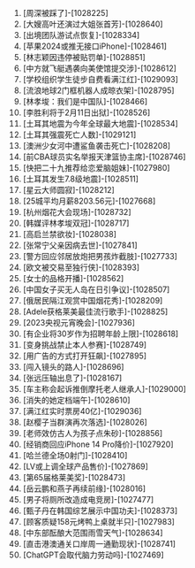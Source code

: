 
1. [周深被踩了]-[1028225]
1. [大嫂高叶还演过大姐张首芳]-[1028640]
1. [出境团队游试点恢复]-[1028334]
1. [苹果2024或推无接口iPhone]-[1028461]
1. [林志颖因违停被贴罚单]-[1028851]
1. [中方就飞艇遇袭向美使馆提交涉]-[1028612]
1. [学校组织学生徒步自费看满江红]-[1029093]
1. [流浪地球2门框机器人成晾衣架]-[1028795]
1. [林孝埈：我们是中国队]-[1028466]
1. [李胜利将于2月11日出狱]-[1028526]
1. [土耳其地震为今年全球最大地震]-[1028534]
1. [土耳其强震死亡人数]-[1029121]
1. [澳洲少女河中遭鲨鱼袭击死亡]-[1028208]
1. [前CBA球员实名举报天津篮协主席]-[1028746]
1. [快把二十九推荐给恋爱脑姐妹]-[1027980]
1. [土耳其发生7.8级地震]-[1028511]
1. [星云大师圆寂]-[1028212]
1. [25城平均月薪8203.56元]-[1027668]
1. [杭州烟花大会现场]-[1028732]
1. [韩媒评林孝埈双冠]-[1028717]
1. [高启兰禁欲妆]-[1028038]
1. [张常宁父亲因病去世]-[1027841]
1. [警方回应邻居放炮把男孩炸截肢]-[1027733]
1. [欧文被交易至独行侠]-[1028393]
1. [女士的品格开播]-[1028562]
1. [中国女子买无人岛在日引争议]-[1028507]
1. [俄居民隔江观赏中国烟花秀]-[1028209]
1. [Adele获格莱美最佳流行歌手]-[1028825]
1. [2023央视元宵晚会]-[1027936]
1. [有企业将30岁作为招聘年龄上限]-[1028618]
1. [变身挑战禁止本人参赛]-[1028749]
1. [用广告的方式打开狂飙]-[1027895]
1. [闯入镜头的路人]-[1028696]
1. [张远压轴出息了]-[1028167]
1. [车主称会起诉推倒摩托老人继承人]-[1029000]
1. [消失的她定档端午]-[1028610]
1. [满江红实时票房40亿]-[1029036]
1. [赵樱子当群演再次落选]-[1028026]
1. [老师效仿古人为孩子点朱砂]-[1028856]
1. [经销商回应iPhone 14 Pro降价]-[1027920]
1. [哈兰德全场0射门]-[1028410]
1. [LV或上调全球产品售价]-[1027869]
1. [第65届格莱美奖]-[1028473]
1. [岳云鹏和燕子再续前缘]-[1028016]
1. [男子将厕所改造成电竞房]-[1027477]
1. [甄子丹在韩国综艺展示中国功夫]-[1028373]
1. [顾客质疑158元烤鸭上桌就半只]-[1027983]
1. [中东部酝酿大范围雨雪天气]-[1028634]
1. [直击港澳通关口岸周一通勤现状]-[1028741]
1. [ChatGPT会取代脑力劳动吗]-[1027469]